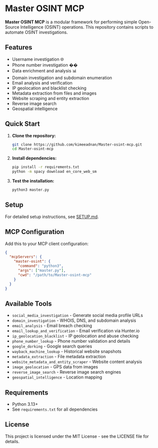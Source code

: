 # Master OSINT MCP

**Master OSINT MCP** is a modular framework for performing simple Open-Source Intelligence (OSINT) operations. This repository contains scripts to automate OSINT investigations.

## Features

* Username investigation 🌐
* Phone number investigation ��
* Data enrichment and analysis 📊
* Domain investigation and subdomain enumeration
* Email analysis and verification
* IP geolocation and blacklist checking
* Metadata extraction from files and images
* Website scraping and entity extraction
* Reverse image search
* Geospatial intelligence

## Quick Start

1. **Clone the repository:**
   ```bash
   git clone https://github.com/kimeeadnan/Master-osint-mcp.git
   cd Master-osint-mcp
   ```

2. **Install dependencies:**
   ```bash
   pip install -r requirements.txt
   python -m spacy download en_core_web_sm
   ```

3. **Test the installation:**
   ```bash
   python3 master.py
   ```

## Setup

For detailed setup instructions, see [SETUP.md](SETUP.md).

## MCP Configuration

Add this to your MCP client configuration:

```json
{
  "mcpServers": {
    "master-osint": {
      "command": "python3",
      "args": ["master.py"],
      "cwd": "/path/to/Master-osint-mcp"
    }
  }
}
```

## Available Tools

- `social_media_investigation` - Generate social media profile URLs
- `domain_investigation` - WHOIS, DNS, and subdomain analysis
- `email_analysis` - Email breach checking
- `email_lookup_and_verification` - Email verification via Hunter.io
- `ip_geolocation_blacklist` - IP geolocation and abuse checking
- `phone_number_lookup` - Phone number validation and details
- `google_dorking` - Google search queries
- `wayback_machine_lookup` - Historical website snapshots
- `metadata_extraction` - File metadata extraction
- `website_metadata_and_entity_scraper` - Website content analysis
- `image_geolocation` - GPS data from images
- `reverse_image_search` - Reverse image search engines
- `geospatial_intelligence` - Location mapping

## Requirements

- Python 3.13+
- See `requirements.txt` for all dependencies

## License

This project is licensed under the MIT License - see the LICENSE file for details.
